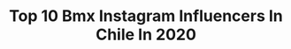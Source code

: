---
title: Top 10 Bmx Instagram Influencers In Chile In 2020
description: >-
  Find top bmx Instagram influencers in Chile in 2020. Most popular hashtags: #bmx #monsterenergycl #bmxchile #chile.
platform: Instagram
profiles:
  - username: "cocozurita"
    fullname: >-
      C O C O  Z U R I T A
    location: "Chile"
    followers: 77983
    engagement: 260
    commentsToLikes: 0.037607
    avatar: "https://scontent-ams4-1.cdninstagram.com/v/t51.2885-19/s320x320/11950668_949826288389180_1825334611_a.jpg?_nc_ht=scontent-ams4-1.cdninstagram.com&_nc_ohc=WXXNCsgYpx8AX-bghbn&oh=0724a44204d2a452e29de92b3cbf6daf&oe=5EBC5FE6"
    verified: true
    hashtags: "#hypermotard950sp, #featherweight, #redbullsoapbox, #czgtr77"
  - username: "j.navea_"
    fullname: >-
      Javier Navea Armijo
    location: "Chile"
    followers: 3013
    engagement: 1837
    commentsToLikes: 0.051838
    avatar: "https://scontent-lhr8-1.cdninstagram.com/v/t51.2885-19/s320x320/90674827_264709874534945_9055301183354175488_n.jpg?_nc_ht=scontent-lhr8-1.cdninstagram.com&_nc_ohc=pfbefia55msAX_jHuob&oh=dcd47928fc82001e341e83efa8c4dafb&oe=5EBB89C7"
    verified: false
    hashtags: "#pocoatrasao, #love, #31months, #vanssupportcup"
  - username: "kaziquebmx111"
    fullname: >-
      Jorge Arias Ceballos
    location: "Chile"
    followers: 7275
    engagement: 682
    commentsToLikes: 0.015546
    avatar: "https://scontent-ams4-1.cdninstagram.com/v/t51.2885-19/s320x320/80772264_2840243996028474_6735383394512797696_n.jpg?_nc_ht=scontent-ams4-1.cdninstagram.com&_nc_ohc=DqYTPwlMlMkAX--3SZT&oh=d5c9e7f86064b0df9dbc3f8f0668cdbd&oe=5EBC75F1"
    verified: false
    hashtags: "#surdechile, #neuquencapital, #whip, #cat"
  - username: "diegogaldames"
    fullname: >-
      Diego Galdames Salazar
    location: "Chile"
    followers: 8583
    engagement: 772
    commentsToLikes: 0.027883
    avatar: "https://scontent-ams4-1.cdninstagram.com/v/t51.2885-19/s320x320/71150323_2361600867283360_3519304594708496384_n.jpg?_nc_ht=scontent-ams4-1.cdninstagram.com&_nc_ohc=bUxOZoVyFywAX91kyoi&oh=f2e30b33ff89e4488e3a6c8b274bcbfa&oe=5EBBB164"
    verified: false
    hashtags: "#cuarentena, #unumfam, #buinrepresent, #lifestyle"
  - username: "maravilla_aravena"
    fullname: >-
      maravilla aravena
    location: "Chile"
    followers: 24875
    engagement: 301
    commentsToLikes: 0.011235
    avatar: "https://scontent-amt2-1.cdninstagram.com/v/t51.2885-19/s320x320/91431055_214317123220695_1764263649121140736_n.jpg?_nc_ht=scontent-amt2-1.cdninstagram.com&_nc_ohc=YiZRt21nn7YAX9Mcdr3&oh=d1e9ef6483f98c4ad121d7294127661d&oe=5EB7D9E0"
    verified: false
    hashtags: "#honda400, #fuerza, #whiliewednesday, #alpinestarsprotects"
  - username: "victormunozo"
    fullname: >-
      VICTOR MUÑOZ
    location: "Chile"
    followers: 17579
    engagement: 920
    commentsToLikes: 0.145260
    avatar: "https://scontent-lhr8-1.cdninstagram.com/v/t51.2885-19/s320x320/72601115_965976850426889_403484659603734528_n.jpg?_nc_ht=scontent-lhr8-1.cdninstagram.com&_nc_ohc=40iAxFCaXm4AX-SNK7_&oh=4652aca38dafdab946a46351ffdf059c&oe=5EB8E3CD"
    verified: false
    hashtags: "#vm, #sanbernardo, #monsterenergycl, #quedateencasa"
  - username: "tomasfuentesm"
    fullname: >-
      TF
    location: "Chile"
    followers: 8639
    engagement: 1118
    commentsToLikes: 0.120185
    avatar: "https://scontent-lhr8-1.cdninstagram.com/v/t51.2885-19/s320x320/87539283_194391685156559_2833240391589822464_n.jpg?_nc_ht=scontent-lhr8-1.cdninstagram.com&_nc_ohc=XJASz0DNvOwAX-SateX&oh=39b675cc517dfb7707083efa5d8d6ca1&oe=5EBAA71E"
    verified: false
    hashtags: "#keepitsimple, #myvans, #chile, #tabletoptuesday"
  - username: "andresgaticabmx"
    fullname: >-
      Andres Gatica
    location: "Chile"
    followers: 7813
    engagement: 1033
    commentsToLikes: 0.032577
    avatar: "https://scontent-lga3-1.cdninstagram.com/v/t51.2885-19/s320x320/80796303_622590181830817_5510980435666010112_n.jpg?_nc_ht=scontent-lga3-1.cdninstagram.com&_nc_ohc=qn_oXlrozRIAX-4xFc-&oh=7f625bc4086923c833cbc75fba854f7b&oe=5EB3CEEF"
    verified: false
    hashtags: "#bmx, #bmxsupportcup"
---